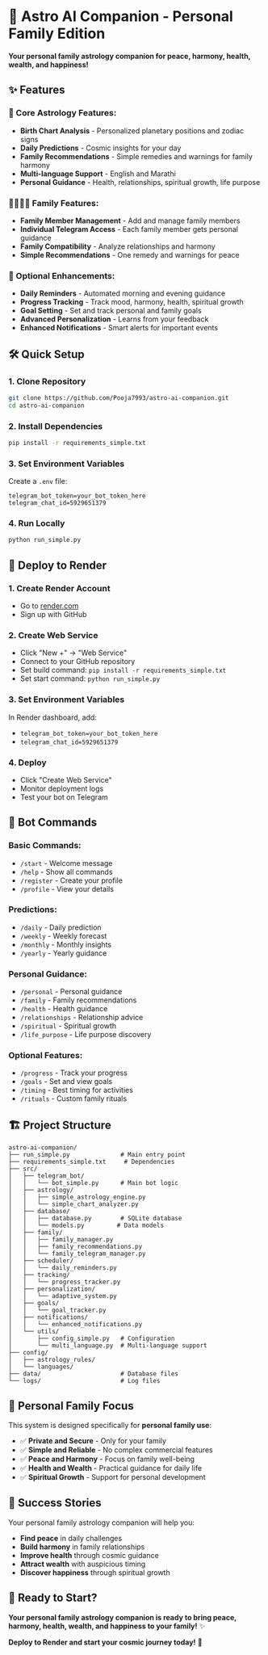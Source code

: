 # 🌟 Astro AI Companion - Personal Family Edition

**Your personal family astrology companion for peace, harmony, health, wealth, and happiness!**

## ✨ **Features**

### **🎯 Core Astrology Features:**
- **Birth Chart Analysis** - Personalized planetary positions and zodiac signs
- **Daily Predictions** - Cosmic insights for your day
- **Family Recommendations** - Simple remedies and warnings for family harmony
- **Multi-language Support** - English and Marathi
- **Personal Guidance** - Health, relationships, spiritual growth, life purpose

### **👨‍👩‍👧‍👦 Family Features:**
- **Family Member Management** - Add and manage family members
- **Individual Telegram Access** - Each family member gets personal guidance
- **Family Compatibility** - Analyze relationships and harmony
- **Simple Recommendations** - One remedy and warnings for peace

### **🚀 Optional Enhancements:**
- **Daily Reminders** - Automated morning and evening guidance
- **Progress Tracking** - Track mood, harmony, health, spiritual growth
- **Goal Setting** - Set and track personal and family goals
- **Advanced Personalization** - Learns from your feedback
- **Enhanced Notifications** - Smart alerts for important events

## 🛠️ **Quick Setup**

### **1. Clone Repository**
```bash
git clone https://github.com/Pooja7993/astro-ai-companion.git
cd astro-ai-companion
```

### **2. Install Dependencies**
```bash
pip install -r requirements_simple.txt
```

### **3. Set Environment Variables**
Create a `.env` file:
```env
telegram_bot_token=your_bot_token_here
telegram_chat_id=5929651379
```

### **4. Run Locally**
```bash
python run_simple.py
```

## 🚀 **Deploy to Render**

### **1. Create Render Account**
- Go to [render.com](https://render.com)
- Sign up with GitHub

### **2. Create Web Service**
- Click "New +" → "Web Service"
- Connect to your GitHub repository
- Set build command: `pip install -r requirements_simple.txt`
- Set start command: `python run_simple.py`

### **3. Set Environment Variables**
In Render dashboard, add:
- `telegram_bot_token=your_bot_token_here`
- `telegram_chat_id=5929651379`

### **4. Deploy**
- Click "Create Web Service"
- Monitor deployment logs
- Test your bot on Telegram

## 📱 **Bot Commands**

### **Basic Commands:**
- `/start` - Welcome message
- `/help` - Show all commands
- `/register` - Create your profile
- `/profile` - View your details

### **Predictions:**
- `/daily` - Daily prediction
- `/weekly` - Weekly forecast
- `/monthly` - Monthly insights
- `/yearly` - Yearly guidance

### **Personal Guidance:**
- `/personal` - Personal guidance
- `/family` - Family recommendations
- `/health` - Health guidance
- `/relationships` - Relationship advice
- `/spiritual` - Spiritual growth
- `/life_purpose` - Life purpose discovery

### **Optional Features:**
- `/progress` - Track your progress
- `/goals` - Set and view goals
- `/timing` - Best timing for activities
- `/rituals` - Custom family rituals

## 🏗️ **Project Structure**

```
astro-ai-companion/
├── run_simple.py              # Main entry point
├── requirements_simple.txt     # Dependencies
├── src/
│   ├── telegram_bot/
│   │   └── bot_simple.py      # Main bot logic
│   ├── astrology/
│   │   ├── simple_astrology_engine.py
│   │   └── simple_chart_analyzer.py
│   ├── database/
│   │   ├── database.py        # SQLite database
│   │   └── models.py         # Data models
│   ├── family/
│   │   ├── family_manager.py
│   │   ├── family_recommendations.py
│   │   └── family_telegram_manager.py
│   ├── scheduler/
│   │   └── daily_reminders.py
│   ├── tracking/
│   │   └── progress_tracker.py
│   ├── personalization/
│   │   └── adaptive_system.py
│   ├── goals/
│   │   └── goal_tracker.py
│   ├── notifications/
│   │   └── enhanced_notifications.py
│   └── utils/
│       ├── config_simple.py   # Configuration
│       └── multi_language.py  # Multi-language support
├── config/
│   ├── astrology_rules/
│   └── languages/
├── data/                      # Database files
└── logs/                      # Log files
```

## 🌟 **Personal Family Focus**

This system is designed specifically for **personal family use**:

- ✅ **Private and Secure** - Only for your family
- ✅ **Simple and Reliable** - No complex commercial features
- ✅ **Peace and Harmony** - Focus on family well-being
- ✅ **Health and Wealth** - Practical guidance for daily life
- ✅ **Spiritual Growth** - Support for personal development

## 🎯 **Success Stories**

Your personal family astrology companion will help you:

- **Find peace** in daily challenges
- **Build harmony** in family relationships
- **Improve health** through cosmic guidance
- **Attract wealth** with auspicious timing
- **Discover happiness** through spiritual growth

## 🚀 **Ready to Start?**

**Your personal family astrology companion is ready to bring peace, harmony, health, wealth, and happiness to your family!** ✨

**Deploy to Render and start your cosmic journey today!** 🌟
